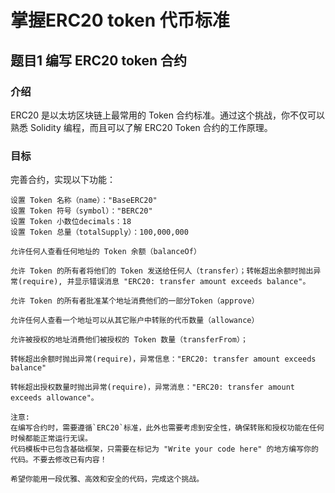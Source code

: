 # 掌握ERC20 token 代币标准

## 题目1 编写 ERC20 token 合约

### 介绍
ERC20 是以太坊区块链上最常用的 Token 合约标准。通过这个挑战，你不仅可以熟悉 Solidity 编程，而且可以了解 ERC20 Token 合约的工作原理。

### 目标

完善合约，实现以下功能：

```
设置 Token 名称（name）："BaseERC20"
设置 Token 符号（symbol）："BERC20"
设置 Token 小数位decimals：18
设置 Token 总量（totalSupply）：100,000,000

允许任何人查看任何地址的 Token 余额（balanceOf）

允许 Token 的所有者将他们的 Token 发送给任何人（transfer）；转帐超出余额时抛出异常(require), 并显示错误消息 "ERC20: transfer amount exceeds balance"。

允许 Token 的所有者批准某个地址消费他们的一部分Token（approve）

允许任何人查看一个地址可以从其它账户中转账的代币数量（allowance）

允许被授权的地址消费他们被授权的 Token 数量（transferFrom）；

转帐超出余额时抛出异常(require)，异常信息："ERC20: transfer amount exceeds balance"

转帐超出授权数量时抛出异常(require)，异常消息："ERC20: transfer amount exceeds allowance"。

注意:
在编写合约时，需要遵循`ERC20`标准，此外也需要考虑到安全性，确保转账和授权功能在任何时候都能正常运行无误。
代码模板中已包含基础框架，只需要在标记为 "Write your code here" 的地方编写你的代码。不要去修改已有内容！

希望你能用一段优雅、高效和安全的代码，完成这个挑战。
```

